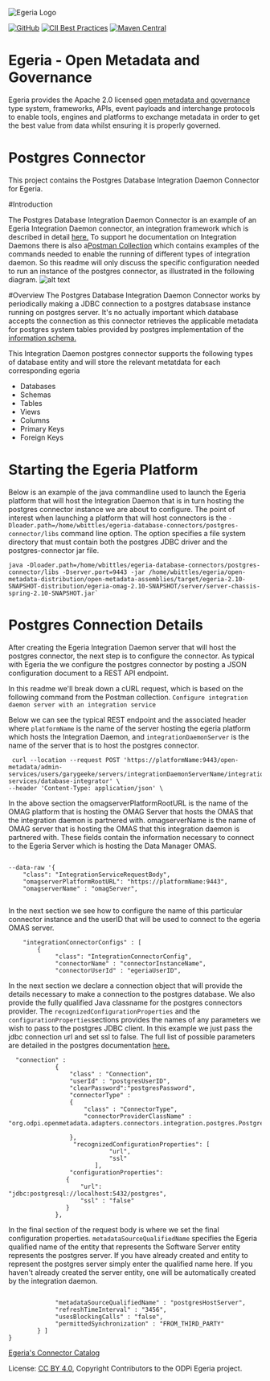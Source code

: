 <!-- SPDX-License-Identifier: CC-BY-4.0 -->
<!-- Copyright Contributors to the ODPi Egeria project. -->

![Egeria Logo](https://raw.githubusercontent.com/odpi/egeria/master/assets/img/ODPi_Egeria_Logo_color.png)

[![GitHub](https://img.shields.io/github/license/odpi/egeria)](LICENSE)
[![CII Best Practices](https://bestpractices.coreinfrastructure.org/projects/3044/badge)](https://bestpractices.coreinfrastructure.org/projects/3044)
[![Maven Central](https://img.shields.io/maven-central/v/org.odpi.egeria/egeria)](https://mvnrepository.com/artifact/org.odpi.egeria)


# Egeria - Open Metadata and Governance
  
Egeria provides the Apache 2.0 licensed [open metadata and governance](open-metadata-publication/website/README.md)
type system, frameworks, APIs, event payloads and interchange protocols to enable tools,
engines and platforms to exchange metadata in order to get the best
value from data whilst ensuring it is properly governed.

# Postgres Connector

This project contains the Postgres Database Integration Daemon Connector for Egeria.
 

#Introduction


The Postgres Database Integration Daemon Connector is an example of an Egeria Integration Daemon connector, an integration framework which is described in detail [here.](https://egeria.odpi.org/open-metadata-implementation/admin-services/docs/concepts/integration-daemon.html#:~:text=An%20Integration%20Daemon%20is%20an,Access%20Point%20or%20Metadata%20Server.)
To support he documentation on Integration Daemons there is also a[Postman Collection](https://egeria.odpi.org/open-metadata-resources/open-metadata-tutorials/postman-tutorial/) which contains examples of the commands needed to enable the running of different types of integration daemon.
So this readme will only discuss the specific configuration needed to run an instance of the postgres connector, as illustrated in the following diagram.
![alt text](https://encrypted-tbn0.gstatic.com/images?q=tbn:ANd9GcTrdVMpQA6q1dlb4x3iiDP0W5OG4d3UNZUCnw&usqp=CAU "possible integration daemon configuration")

#Overview
The Postgres Database Integration Daemon Connector works by periodically making a JDBC connection to a postgres databsase instance running on postgres server. It's no actually important which database accepts the connection as 
this connector retrieves the applicable metadata for postgres system tables provided by postgres implementation of the [information schema.](https://www.postgresql.org/docs/9.1/information-schema.html)

This Integration Daemon postgres connector supports the following types of database entity and will store the relevant metatdata for each corresponding egeria

* Databases
* Schemas
* Tables
* Views
* Columns
* Primary Keys
* Foreign Keys 

# Starting the Egeria Platform
Below is an example of the java commandline used to launch the Egeria platform that will host the Integration Daemon that is in turn hosting the 
postgres connector instance we are about to configure.
The point of interest when launching a platform that will host connectors is the `-Dloader.path=/home/wbittles/egeria-database-connectors/postgres-connector/libs` command line option.
The option specifies a file system directory that must contain both the postgres JDBC driver and the postgres-connector jar file.
````
java -Dloader.path=/home/wbittles/egeria-database-connectors/postgres-connector/libs -Dserver.port=9443 -jar /home/wbittles/egeria/open-metadata-distribution/open-metadata-assemblies/target/egeria-2.10-SNAPSHOT-distribution/egeria-omag-2.10-SNAPSHOT/server/server-chassis-spring-2.10-SNAPSHOT.jar`
````

# Postgres Connection Details
After creating the Egeria Integration Daemon server that will host the postgres connector, the next step is to configure the connector. 
As typical with Egeria the we configure the postgres connector by posting a JSON configuration document to a REST API endpoint. 

In this readme we'll break down a cURL request, which is based on the following command from the Postman collection.
`Configure integration daemon server with an integration service`

Below we can see the typical REST endpoint and the associated header where 
`platformName` is the name of the server hosting the egeria platform which hosts the Integration Daemon, and
`integrationDaemonServer` is the name of the server that is to host the postgres connector.
````shell
 curl --location --request POST 'https://platformName:9443/open-metadata/admin-services/users/garygeeke/servers/integrationDaemonServerName/integration-services/database-integrator' \
--header 'Content-Type: application/json' \
````

In the above section the
omagserverPlatformRootURL is the name of the OMAG platform that is hosting the OMAG Server that hosts the OMAS that the integration daemon is partnered with.
omagserverName is the name of OMAG server that is hosting the OMAS that this integration daemon is partnered with. These fields contain the information necessary
to connect to the Egeria Server which is hosting the Data Manager OMAS.

```shell

--data-raw '{
    "class": "IntegrationServiceRequestBody",
    "omagserverPlatformRootURL": "https://platformName:9443",
    "omagserverName" : "omagServer",
    
  ````
In the next section we see how to configure the name of this particular connector instance and the userID that will be used to connect to the 
egeria OMAS server.

```shell
    "integrationConnectorConfigs" : [ 
        {
             "class": "IntegrationConnectorConfig",
             "connectorName" : "connectorInstanceName",             
             "connectorUserId" : "egeriaUserID",
  ````   
In the next section we declare a connection object that will provide the details necessary to make a connection to the postgres database.
We also provide the fully qualified Java classname for the postgres connectors provider.
The `recognizedConfigurationProperties` and the `configurationProperties`sections provides the names of any parameters we wish to pass to the postgres JDBC client.
In this example we just pass the jdbc connection url and set ssl to false. The full list of possible parameters are detailed in the postgres documentation 
[here.](https://jdbc.postgresql.org/documentation/head/connect.html)
```shell
  "connection" : 
             { 
                 "class" : "Connection",
                 "userId" : "postgresUserID",
                 "clearPassword":"postgresPassword",
                 "connectorType" : 
                 {
                     "class" : "ConnectorType",
                     "connectorProviderClassName" : "org.odpi.openmetadata.adapters.connectors.integration.postgres.PostgresDatabaseProvider"
                     
                 },
                  "recognizedConfigurationProperties": [
                            "url",
                            "ssl"
                        ],
                 "configurationProperties":
                {
                    "url": "jdbc:postgresql://localhost:5432/postgres",
                    "ssl" : "false"
                }
             },
```
In the final section of the request body is where we set the final configuration properties.
`metadataSourceQualifiedName` specifies the Egeria qualified name of the entity that represents the Software Server entity represents the postgres server.
If you have already created and entity to represent the postgres server simply enter the qualified name here. If you haven't already created the server
entity, one will be automatically created by the integration daemon.

```shell

             "metadataSourceQualifiedName" : "postgresHostServer",
             "refreshTimeInterval" : "3456", 
             "usesBlockingCalls" : "false",
             "permittedSynchronization" : "FROM_THIRD_PARTY"
        } ] 
}
````

[Egeria's Connector Catalog](https://egeria-project.org/open-metadata-publication/website/connector-catalog/)

License: [CC BY 4.0](https://creativecommons.org/licenses/by/4.0/),
Copyright Contributors to the ODPi Egeria project.

